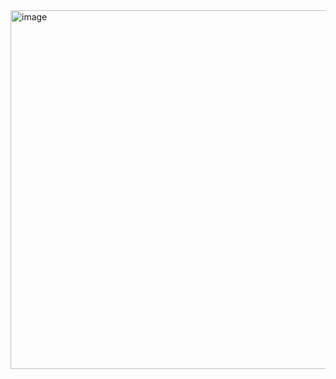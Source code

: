 <img width="595" height="574" alt="image" src="https://github.com/user-attachments/assets/1ed07644-c4d5-4a0a-b8fd-ec2cbb449ae3" />

